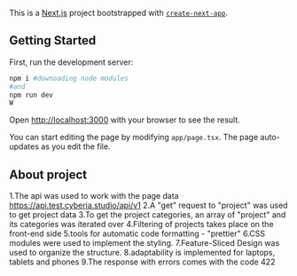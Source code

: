 This is a [Next.js](https://nextjs.org) project bootstrapped with [`create-next-app`](https://nextjs.org/docs/app/api-reference/cli/create-next-app).

## Getting Started

First, run the development server:

```bash
npm i #downoading node modules
#and
npm run dev
W
```

Open [http://localhost:3000](http://localhost:3000) with your browser to see the result.

You can start editing the page by modifying `app/page.tsx`. The page auto-updates as you edit the file.

## About project

1.The api was used to work with the page data https://api.test.cyberia.studio/api/v1
2.A "get" request to "project" was used to get project data
3.To get the project categories, an array of "project" and its categories was iterated over
4.Filtering of projects takes place on the front-end side
5.tools for automatic code formatting - "prettier"
6.CSS modules were used to implement the styling.
7.Feature-Sliced Design was used to organize the structure.
8.adaptability is implemented for laptops, tablets and phones
9.The response with errors comes with the code 422

